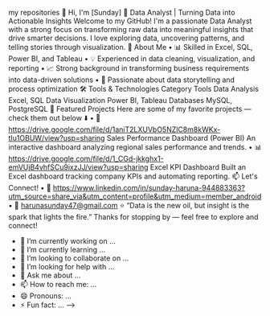 my repositories 👋 Hi, I'm [Sunday]
🎯 Data Analyst | Turning Data into Actionable Insights
Welcome to my GitHub! I'm a passionate Data Analyst with a strong focus on transforming raw data into meaningful insights that drive smarter decisions. I love exploring data, uncovering patterns, and telling stories through visualization.
🧠 About Me
•	📊 Skilled in Excel, SQL, Power BI, and Tableau
•	💡 Experienced in data cleaning, visualization, and reporting
•	📈 Strong background in transforming business requirements into data-driven solutions
•	🧩 Passionate about data storytelling and process optimization
🛠️ Tools & Technologies
Category	Tools
Data Analysis	Excel, SQL
Data Visualization	Power BI, Tableau
Databases	MySQL, PostgreSQL
📂 Featured Projects
Here are some of my favorite projects — check them out below ⬇️
•	📘 https://drive.google.com/file/d/1aniT2LXUVbO5NZlC8m8kWKx-tIu1OBUW/view?usp=sharing Sales Performance Dashboard (Power BI)
An interactive dashboard analyzing regional sales performance and trends.
•	📊 https://drive.google.com/file/d/1_CGd-jkkghx1-emVUjB4vhfSCu9ixzJJ/view?usp=sharing Excel KPI Dashboard
Built an Excel dashboard tracking company KPIs and automating reporting.
📫 Let's Connect!
•	💼 https://www.linkedin.com/in/sunday-haruna-944883363?utm_source=share_via&utm_content=profile&utm_medium=member_android
•	📧 harunasunday47@gmail.com
⭐ “Data is the new oil, but insight is the spark that lights the fire.”
Thanks for stopping by — feel free to explore and connect!
- 🔭 I’m currently working on ...
- 🌱 I’m currently learning ...
- 👯 I’m looking to collaborate on ...
- 🤔 I’m looking for help with ...
- 💬 Ask me about ...
- 📫 How to reach me: ...
- 😄 Pronouns: ...
- ⚡ Fun fact: ...
-->
